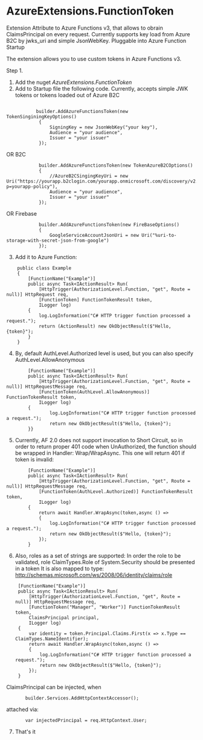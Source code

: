 # AzureExtensions.FunctionToken
Extension Attribute to Azure Functions v3, that allows to obrain ClaimsPrincipal on every request. Currently supports key load from Azure B2C by jwks_uri and simple JsonWebKey. Pluggable into Azure Function Startup

The extension allows you to use custom tokens in Azure Functions v3.

Step 1.
1. Add the nuget *AzureExtensions.FunctionToken*
2. Add to Startup file the following code.  Currently, accepts simple JWK tokens or tokens loaded out of Azure B2C

```

           builder.AddAzureFunctionsToken(new TokenSinginingKeyOptions()
            {
                SigningKey = new JsonWebKey("your key"),
                Audience = "your audience",
                Issuer = "your issuer"
            });

```

OR B2C

```
            builder.AddAzureFunctionsToken(new TokenAzureB2COptions()
            {
                //AzureB2CSingingKeyUri = new Uri("https://yourapp.b2clogin.com/yourapp.onmicrosoft.com/discovery/v2.0/keys?p=yourapp-policy"),
                Audience = "your audience",
                Issuer = "your issuer"
            });

```

OR  Firebase
```
            builder.AddAzureFunctionsToken(new FireBaseOptions()
            {
                GoogleServiceAccountJsonUri = new Uri("%uri-to-storage-with-secret-json-from-google")
            });

```

3. Add it to Azure Function:

```
    public class Example
    {
        [FunctionName("Example")]
        public async Task<IActionResult> Run(
            [HttpTrigger(AuthorizationLevel.Function, "get", Route = null)] HttpRequest req,
            [FunctionToken] FunctionTokenResult token,
            ILogger log)
        {
            log.LogInformation("C# HTTP trigger function processed a request.");
            return (ActionResult) new OkObjectResult($"Hello, {token}");
        }
    }
```

4. By, default AuthLevel.Authorized level is used, but you can also specify AuthLevel.AllowAnonymous


```
        [FunctionName("Example")]
        public async Task<IActionResult> Run(
            [HttpTrigger(AuthorizationLevel.Function, "get", Route = null)] HttpRequestMessage req,
            [FunctionToken(AuthLevel.AllowAnonymous)] FunctionTokenResult token,
            ILogger log)
        {
                log.LogInformation("C# HTTP trigger function processed a request.");
                return new OkObjectResult($"Hello, {token}");
        }}
```

5. Currently, AF 2.0 does not support invocation to Short Circuit, so in order to return proper 401 code when UnAuthorized,
   the function should be wrapped in Handler: Wrap/WrapAsync.
   This one will return 401 if token is invalid:
   
   
```
        [FunctionName("Example")]
        public async Task<IActionResult> Run(
            [HttpTrigger(AuthorizationLevel.Function, "get", Route = null)] HttpRequestMessage req,
            [FunctionToken(AuthLevel.Authorized)] FunctionTokenResult token,
            ILogger log)
        {
            return await Handler.WrapAsync(token,async () =>
            {
                log.LogInformation("C# HTTP trigger function processed a request.");
                return new OkObjectResult($"Hello, {token}");
            });
        }
```

6. Also, roles as a set of strings are supported:
   In order the role to be validated, role ClaimTypes.Role of System.Security should be presented in a token
   It is also mapped to type:  http://schemas.microsoft.com/ws/2008/06/identity/claims/role

        [FunctionName("Example")]
        public async Task<IActionResult> Run(
            [HttpTrigger(AuthorizationLevel.Function, "get", Route = null)] HttpRequestMessage req,
            [FunctionToken("Manager", "Worker")] FunctionTokenResult token,
            ClaimsPrincipal principal,
            ILogger log)
        {
            var identity = token.Principal.Claims.First(x => x.Type == ClaimTypes.NameIdentifier);
            return await Handler.WrapAsync(token,async () =>
            {
                log.LogInformation("C# HTTP trigger function processed a request.");
                return new OkObjectResult($"Hello, {token}");
            });
        }

ClaimsPrincipal can be injected, when 

           builder.Services.AddHttpContextAccessor();

attached via:

           var injectedPrincipal = req.HttpContext.User;


7.  That's it



